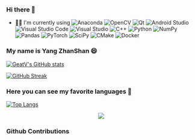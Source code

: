 ### Hi there 👋
<!-- - 🔭 I’m currently working on algorithms in healthcare.
from https://github.com/GreatV/GreatV/blob/main/README.md 
-->
- 👨‍💻 I'm currently using ![Anaconda](https://img.shields.io/badge/Anaconda-%2344A833.svg?style=flat-square&logo=anaconda&logoColor=white)
![OpenCV](https://img.shields.io/badge/opencv-%23white.svg?style=flat-square&logo=opencv&logoColor=white)
![Qt](https://img.shields.io/badge/Qt-%23217346.svg?style=flat-square&logo=Qt&logoColor=white)
![Android Studio](https://img.shields.io/badge/Android%20Studio-3DDC84.svg?style=flat-square&logo=android-studio&logoColor=white)
![Visual Studio Code](https://img.shields.io/badge/Visual%20Studio%20Code-0078d7.svg?style=flat-square&logo=visual-studio-code&logoColor=white)
![Visual Studio](https://img.shields.io/badge/Visual%20Studio-5C2D91.svg?style=flat-square&logo=visual-studio&logoColor=white)
![C++](https://img.shields.io/badge/c++-%2300599C.svg?style=flat-square&logo=c%2B%2B&logoColor=white)
![Python](https://img.shields.io/badge/python-3670A0?style=flat-square&logo=python&logoColor=ffdd54)
![NumPy](https://img.shields.io/badge/numpy-%23013243.svg?style=flat-square&logo=numpy&logoColor=white)
![Pandas](https://img.shields.io/badge/pandas-%23150458.svg?style=flat-square&logo=pandas&logoColor=white)
![PyTorch](https://img.shields.io/badge/PyTorch-%23EE4C2C.svg?style=flat-square&logo=PyTorch&logoColor=white)
![SciPy](https://img.shields.io/badge/SciPy-%230C55A5.svg?style=flat-square&logo=scipy&logoColor=%white)
![CMake](https://img.shields.io/badge/CMake-%23008FBA.svg?style=flat-square&logo=cmake&logoColor=white)
![Docker](https://img.shields.io/badge/docker-%230db7ed.svg?style=flat-square&logo=docker&logoColor=white)
<!--
- 📫 How to reach me: [GreatX's Blog](https://vlight.me) ![My Blog](https://img.shields.io/website-up-down-green-red/https/vlight.me.svg)
[Gmail](mailto:xinwang614@gmail.com) ![Gmail](https://img.shields.io/badge/Gmail-D14836?style=flat-square&logo=gmail&logoColor=white)
-->
<!-- - I'm **PPDE (PaddlePaddle Developer Expert)** and **PFCC (Paddle Framework Contributor Club)** member. -->

### My name is Yang ZhanShan 😄

[![GeatV's GitHub stats](https://github-readme-stats-greatv.vercel.app/api?username=ZS-YANG&show_icons=true&theme=cobalt)](https://github.com/ZS-YANG)

[![GitHub Streak](https://github-readme-streak-stats.herokuapp.com/?user=ZS-YANG&theme=gotham)](https://git.io/streak-stats)

### Here you can see my favorite languages 🤔

[![Top Langs](https://github-readme-stats-greatv.vercel.app/api/top-langs/?username=ZS-YANG&layout=compact&theme=gotham)](https://github.com/ZS-YANG)

<div align="center"> <img src="https://activity-graph.herokuapp.com/graph?username=ZS-YANG&theme=xcode" /> </div>

<!--
**GreatV/GreatV** is a ✨ _special_ ✨ repository because its `README.md` (this file) appears on your GitHub profile.

Here are some ideas to get you started:

- 🔭 I’m currently working on ...
- 🌱 I’m currently learning ...
- 👯 I’m looking to collaborate on ...
- 🤔 I’m looking for help with ...
- 💬 Ask me about ...
- 📫 How to reach me: ...
- 😄 Pronouns: ...
- ⚡ Fun fact: ...
我温柔地撒尿，朝着棕色的天空，
又高又远，并得到硕大的向日葵的赞同。
-->

### Github Contributions

<!--
![](https://raw.githubusercontent.com/ZS-YANG/ZS-YANG/output/github-contribution-grid-snake.svg)
-->
<!--
**ZS-YANG/ZS-YANG** is a ✨ _special_ ✨ repository because its `README.md` (this file) appears on your GitHub profile.

Here are some ideas to get you started:

- 🔭 I’m currently working on ...
- 🌱 I’m currently learning ...
- 👯 I’m looking to collaborate on ...
- 🤔 I’m looking for help with ...
- 💬 Ask me about ...
- 📫 How to reach me: ...
- 😄 Pronouns: ...
- ⚡ Fun fact: ...
-->
